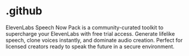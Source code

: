 # .github
ElevenLabs Speech Now Pack is a community-curated toolkit to supercharge your ElevenLabs with free trial access. Generate lifelike speech, clone voices instantly, and dominate audio creation. Perfect for licensed creators ready to speak the future in a secure environment.

